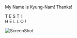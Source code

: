 My Name is Kyung-Nam! Thanks!

T	E	S	T	!	
H	E	L	L	O	!



![ScreenShot](https://{www.google.com/url?sa=i&url=https%3A%2F%2Fwww.bccrc.ca%2Fdept%2Fio-programs%2Fqurit%2Fpeople%2Fkyung-nam-lee&psig=AOvVaw1XfxuokrfyCrzQzJhyx6Ad&ust=1652915402899000&source=images&cd=vfe&ved=0CAkQjRxqFwoTCIDL9e7T5_cCFQAAAAAdAAAAABAD})

